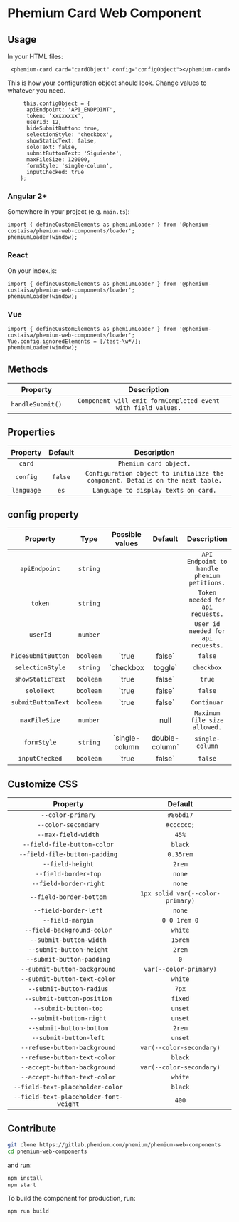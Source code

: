 # Phemium Card Web Component

<!-- ## Installation

```bash
 npm i phemium-card
``` -->

## Usage

In your HTML files:

```
 <phemium-card card="cardObject" config="configObject"></phemium-card>
```

This is how your configuration object should look. Change values to whatever you need.

```
     this.configObject = {
      apiEndpoint: 'API_ENDPOINT',
      token: 'xxxxxxxx',
      userId: 12,
      hideSubmitButton: true,
      selectionStyle: 'checkbox',
      showStaticText: false,
      soloText: false,
      submitButtonText: 'Siguiente',
      maxFileSize: 120000,
      formStyle: 'single-column',
      inputChecked: true
    };
```

<!-- ### Javascript or AngularJS (1.x)

```
<script src="https://unpkg.com/phemium@latest/dist/phemium-web-components.js"></script>
``` -->

### Angular 2+

Somewhere in your project (e.g. `main.ts`):

```
import { defineCustomElements as phemiumLoader } from '@phemium-costaisa/phemium-web-components/loader';
phemiumLoader(window);

```

### React

On your index.js:

```
import { defineCustomElements as phemiumLoader } from '@phemium-costaisa/phemium-web-components/loader';
phemiumLoader(window);
```

### Vue

```
import { defineCustomElements as phemiumLoader } from '@phemium-costaisa/phemium-web-components/loader';
Vue.config.ignoredElements = [/test-\w*/];
phemiumLoader(window);
```

## Methods

|     Property     |                         Description                          |
| :--------------: | :----------------------------------------------------------: |
| `handleSubmit()` | `Component will emit formCompleted event with field values.` |

## Properties

|  Property  | Default |                                  Description                                   |
| :--------: | :-----: | :----------------------------------------------------------------------------: |
|   `card`   |         |                             `Phemium card object.`                             |
|  `config`  | `false` | `Configuration object to initialize the component. Details on the next table.` |
| `language` |  `es`   |                      `Language to display texts on card.`                      |

## config property

|      Property      |   Type    |         Possible values         |     Default     |                 Description                 |
| :----------------: | :-------: | :-----------------------------: | :-------------: | :-----------------------------------------: |
|   `apiEndpoint`    | `string`  |                                 |                 | `API Endpoint to handle phemium petitions.` |
|      `token`       | `string`  |                                 |                 |      `Token needed for api requests.`       |
|      `userId`      | `number`  |                                 |                 |     `User id needed for api requests.`      |
| `hideSubmitButton` | `boolean` |         `true | false`          |     `false`     |            `Hide submit button.`            |
|  `selectionStyle`  | `string`  |       `checkbox | toggle`       |   `checkbox`    |    `Style to display selection inputs.`     |
|  `showStaticText`  | `boolean` |         `true | false`          |     `true`      |   `Show static text associated to field.`   |
|     `soloText`     | `boolean` |         `true | false`          |     `false`     |    `Show only the static text on field.`    |
| `submitButtonText` | `boolean` |         `true | false`          |   `Continuar`   |        `Text for the submit button.`        |
|   `maxFileSize`    | `number`  |                                 |      null       |        `Maximum file size allowed.`         |
|    `formStyle`     | `string`  | `single-column | double-column` | `single-column` |            `Style of the form.`             |
|   `inputChecked`   | `boolean` |         `true | false`          |     `false`     |       `Initial input checkbox value.`       |

## Customize CSS

|                Property                |             Default              |
| :------------------------------------: | :------------------------------: |
|           `--color-primary`            |            `#86bd17`             |
|          `--color-secondary`           |            `#cccccc;`            |
|          `--max-field-width`           |              `45%`               |
|      `--field-file-button-color`       |             `black`              |
|     `--field-file-button-padding`      |            `0.35rem`             |
|            `--field-height`            |              `2rem`              |
|          `--field-border-top`          |              `none`              |
|         `--field-border-right`         |              `none`              |
|        `--field-border-bottom`         | `1px solid var(--color-primary)` |
|         `--field-border-left`          |              `none`              |
|            `--field-margin`            |           `0 0 1rem 0`           |
|       `--field-background-color`       |             `white`              |
|        `--submit-button-width`         |             `15rem`              |
|        `--submit-button-height`        |              `2rem`              |
|       `--submit-button-padding`        |               `0`                |
|      `--submit-button-background`      |      `var(--color-primary)`      |
|      `--submit-button-text-color`      |             `white`              |
|        `--submit-button-radius`        |              `7px`               |
|       `--submit-button-position`       |             `fixed`              |
|         `--submit-button-top`          |             `unset`              |
|        `--submit-button-right`         |             `unset`              |
|        `--submit-button-bottom`        |              `2rem`              |
|         `--submit-button-left`         |             `unset`              |
|      `--refuse-button-background`      |     `var(--color-secondary)`     |
|      `--refuse-button-text-color`      |             `black`              |
|      `--accept-button-background`      |     `var(--color-secondary)`     |
|      `--accept-button-text-color`      |             `white`              |
|    `--field-text-placeholder-color`    |             `black`              |
| `--field-text-placeholder-font-weight` |              `400`               |

## Contribute

```bash
git clone https://gitlab.phemium.com/phemium/phemium-web-components
cd phemium-web-components
```

and run:

```bash
npm install
npm start
```

To build the component for production, run:

```bash
npm run build
```
